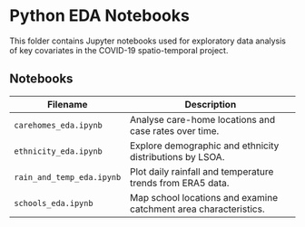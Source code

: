 # Python EDA Notebooks

This folder contains Jupyter notebooks used for exploratory data analysis of key covariates in the COVID-19 spatio-temporal project.

## Notebooks

| Filename                      | Description                                                      |
|-------------------------------|------------------------------------------------------------------|
| `carehomes_eda.ipynb`         | Analyse care-home locations and case rates over time.            |
| `ethnicity_eda.ipynb`         | Explore demographic and ethnicity distributions by LSOA.        |
| `rain_and_temp_eda.ipynb`     | Plot daily rainfall and temperature trends from ERA5 data.       |
| `schools_eda.ipynb`           | Map school locations and examine catchment area characteristics. |

